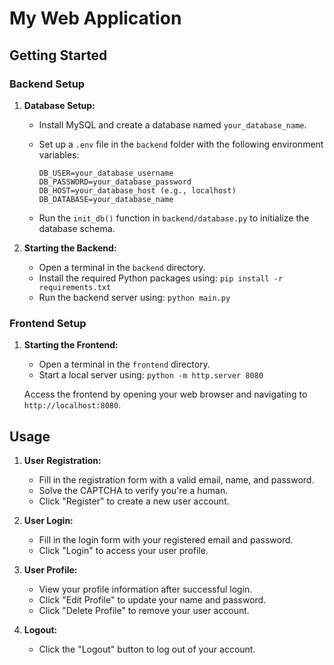 # My Web Application

## Getting Started

### Backend Setup

1. **Database Setup:**

   - Install MySQL and create a database named `your_database_name`.
   - Set up a `.env` file in the `backend` folder with the following environment variables:

     ```
     DB_USER=your_database_username
     DB_PASSWORD=your_database_password
     DB_HOST=your_database_host (e.g., localhost)
     DB_DATABASE=your_database_name
     ```

   - Run the `init_db()` function in `backend/database.py` to initialize the database schema.

2. **Starting the Backend:**

   - Open a terminal in the `backend` directory.
   - Install the required Python packages using: `pip install -r requirements.txt`
   - Run the backend server using: `python main.py`

### Frontend Setup

1. **Starting the Frontend:**

   - Open a terminal in the `frontend` directory.
   - Start a local server using: `python -m http.server 8080`

   Access the frontend by opening your web browser and navigating to `http://localhost:8080`.

## Usage

1. **User Registration:**

   - Fill in the registration form with a valid email, name, and password.
   - Solve the CAPTCHA to verify you're a human.
   - Click "Register" to create a new user account.

2. **User Login:**

   - Fill in the login form with your registered email and password.
   - Click "Login" to access your user profile.

3. **User Profile:**

   - View your profile information after successful login.
   - Click "Edit Profile" to update your name and password.
   - Click "Delete Profile" to remove your user account.

4. **Logout:**

   - Click the "Logout" button to log out of your account.

